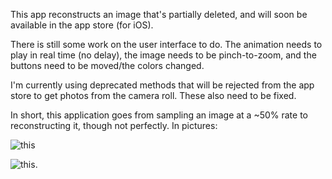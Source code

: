 

This app reconstructs an image that's partially deleted, and will soon be
available in the app store (for iOS).

There is still some work on the user interface to do. The animation needs to
play in real time (no delay), the image needs to be pinch-to-zoom, and the
buttons need to be moved/the colors changed. 

I'm currently using deprecated methods that will be rejected from the app store
to get photos from the camera roll. These also need to be fixed.

In short, this application goes from sampling an image at a ~50% rate to
reconstructing it, though not perfectly. In pictures: 

![this][sample] 

![this][finished].

[finished]:https://raw.github.com/scottsievert/UROPv6/master/50reconstruct.png
[sample]:https://raw.github.com/scottsievert/UROPv6/master/50sample-cropped.png


